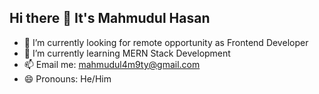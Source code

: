 ## Hi there 👋 It's Mahmudul Hasan

- 🔭 I’m currently looking for remote opportunity as Frontend Developer
- 🌱 I’m currently learning MERN Stack Development
- 📫 Email me: mahmudul4m9ty@gmail.com
- 😄 Pronouns: He/Him
